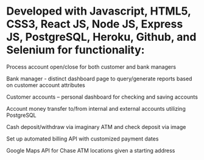 


# Developed with Javascript, HTML5, CSS3, React JS, Node JS, Express JS, PostgreSQL, Heroku, Github, and Selenium for functionality: 
Process account open/close for both customer and bank managers

Bank manager - distinct dashboard page to query/generate reports based on customer account attributes

Customer accounts – personal dashboard for checking and saving accounts 

Account money transfer to/from internal and external accounts utilizing PostgreSQL

Cash deposit/withdraw via imaginary ATM and check deposit via image 

Set up automated billing API with customized payment dates 

Google Maps API for Chase ATM locations given a starting address 

